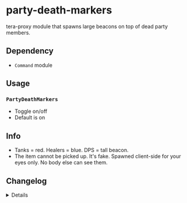 # party-death-markers
tera-proxy module that spawns large beacons on top of dead party members.

## Dependency
- `Command` module

## Usage
### `PartyDeathMarkers`
- Toggle on/off
- Default is on

## Info
- Tanks = red. Healers = blue. DPS = tall beacon.
- The item cannot be picked up. It's fake. Spawned client-side for your eyes only. No body else can see them.

## Changelog
<details>

    1.40
    - Updated code aesthetics
    - Fixed bug with beacons spawning on players no longer in party.
    - Added S_SPAWN_USER hook. Fixes issues with beacons not spawning.
    1.31
    - Removed ClearDeathMarkers command
    1.30
    - Added Command dependency
    - Removed slash support
    1.20
    - Added class specific markers
    1.11
    - Optimized a couple functions
    1.10
    - Fixed bug with markers spawning on wrong positions
    </details>

---

![Screenshot](http://i.imgur.com/bOSA6Lx.jpg)
